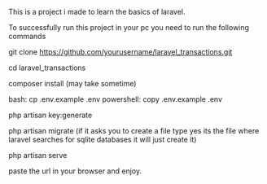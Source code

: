 This is a project i made to learn the basics of laravel.

To successfully run this project in your pc you need to run the following commands

git clone https://github.com/yourusername/laravel_transactions.git

cd laravel_transactions

composer install (may take sometime)

bash: cp .env.example .env
powershell: copy .env.example .env

php artisan key:generate

php artisan migrate (if it asks you to create a file type yes its the file where laravel searches for sqlite databases it will just create it)

php artisan serve

paste the url in your browser and enjoy.
